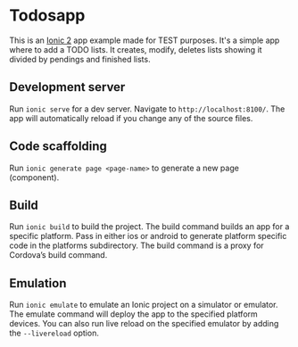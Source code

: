 # Todosapp

This is an [Ionic 2](https://github.com/driftyco/ionic) app example made for TEST purposes. It's a simple app where to add a TODO lists. It creates, modify, deletes lists showing it divided by pendings and finished lists.  

## Development server
Run `ionic serve` for a dev server. Navigate to `http://localhost:8100/`. The app will automatically reload if you change any of the source files.

## Code scaffolding

Run `ionic generate page <page-name>` to generate a new page (component).

## Build

Run `ionic build` to build the project. The build command builds an app for a specific platform. Pass in either ios or android to generate platform specific code in the platforms subdirectory. The build command is a proxy for Cordova’s build command.

## Emulation

Run `ionic emulate` to emulate an Ionic project on a simulator or emulator. The emulate command will deploy the app to the specified platform devices. You can also run live reload on the specified emulator by adding the `--livereload` option.
